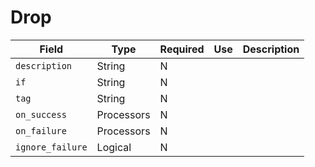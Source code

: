 # Drop

|Field|Type|Required|Use|Description|
|---|---|---|---|---|
|`description`|String|N|||
|`if`|String|N|||
|`tag`|String|N|||
|`on_success`|Processors|N|||
|`on_failure`|Processors|N|||
|`ignore_failure`|Logical|N|||
